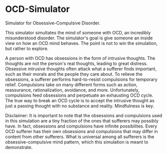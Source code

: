 # OCD-Simulator
Simulator for Obsessive-Compulsive Disorder.

This simulator simultates the mind of someone with OCD, an incredibly misunderstood disorder. The simulator's goal is give someone an inside view on how an OCD mind behaves. The point is not to win the simulation, but rather to explore.

A person with OCD has obsessions in the form of intrusive thoughts. The thoughts are not the person's real thoughts, leading to great distress. Obsessive intrusive thoughts often attack what a sufferer finds important, such as their morals and the people they care about. To relieve the obsessions, a sufferer performs hard-to-resist compulsions for temporary relief. Compulsions take on many different forms such as action, reassurance, rationalization, avoidance, and more. Unfortunately, compulsions feed obsessions and perpetuate an exhausting OCD cycle. The true way to break an OCD cycle is to accept the intrusive thought as just a passing thought with no substance and reality. Mindfulness is key.

Disclaimer: It is important to note that the obsessions and compulsions used in this simulation are a tiny fraction of the ones that sufferers may possibly have. In fact, obsessions and compulsions have infinite possibilites. Every OCD sufferer has their own obsessions and compulsions that may differ in content from other sufferers. What is universal among all sufferers is the obsessive-compulsive mind pattern, which this simulation is meant to demonstrate. 

